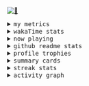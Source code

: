 [![🐙](https://hits.seeyoufarm.com/api/count/incr/badge.svg?url=https%3A%2F%2Fgithub.com%2Fktnkk%2Fhit-counter&count_bg=%23070707&title_bg=%23070707&icon=&icon_color=%23E7E7E7&title=visitors&edge_flat=true)](https://hits.seeyoufarm.com)

<details>
  <summary> <samp>my metrics</samp></summary>
  
  <br>
  
 ![🐳](https://github.com/kkhys/kkhys/blob/main/github-metrics.svg)
  
  ***
</details>

<details>
  <summary> <samp>wakaTime stats</samp></summary>
  
  <br>
  
<!--START_SECTION:waka-->
![Code Time](http://img.shields.io/badge/Code%20Time-3%2C743%20hrs%208%20mins-blue)

**🐱 My GitHub Data** 

> 📦 5.1 MB Used in GitHub's Storage 
 > 
> 🏆 1,655 Contributions in the Year 2024
 > 
> 💼 Opted to Hire
 > 
> 📜 9 Public Repositories 
 > 
> 🔑 23 Private Repositories 
 > 
**I'm an Early 🐤** 

```text
🌞 Morning                7409 commits        ███████░░░░░░░░░░░░░░░░░░   29.92 % 
🌆 Daytime                5739 commits        ██████░░░░░░░░░░░░░░░░░░░   23.17 % 
🌃 Evening                9577 commits        ██████████░░░░░░░░░░░░░░░   38.67 % 
🌙 Night                  2039 commits        ██░░░░░░░░░░░░░░░░░░░░░░░   08.23 % 
```
📅 **I'm Most Productive on Sunday** 

```text
Monday                   3345 commits        ███░░░░░░░░░░░░░░░░░░░░░░   13.51 % 
Tuesday                  3603 commits        ████░░░░░░░░░░░░░░░░░░░░░   14.55 % 
Wednesday                3383 commits        ███░░░░░░░░░░░░░░░░░░░░░░   13.66 % 
Thursday                 3296 commits        ███░░░░░░░░░░░░░░░░░░░░░░   13.31 % 
Friday                   3443 commits        ███░░░░░░░░░░░░░░░░░░░░░░   13.90 % 
Saturday                 3546 commits        ████░░░░░░░░░░░░░░░░░░░░░   14.32 % 
Sunday                   4148 commits        ████░░░░░░░░░░░░░░░░░░░░░   16.75 % 
```


📊 **This Week I Spent My Time On** 

```text
🕑︎ Time Zone: Asia/Tokyo

💬 Programming Languages: 
Other                    54 hrs 1 min        ██████████████████░░░░░░░   72.45 % 
TypeScript               9 hrs 10 mins       ███░░░░░░░░░░░░░░░░░░░░░░   12.30 % 
Java                     5 hrs 21 mins       ██░░░░░░░░░░░░░░░░░░░░░░░   07.18 % 
MDX                      2 hrs 21 mins       █░░░░░░░░░░░░░░░░░░░░░░░░   03.17 % 
HTML                     2 hrs 8 mins        █░░░░░░░░░░░░░░░░░░░░░░░░   02.88 % 

🔥 Editors: 
Chrome                   54 hrs 1 min        ██████████████████░░░░░░░   72.45 % 
WebStorm                 11 hrs 39 mins      ████░░░░░░░░░░░░░░░░░░░░░   15.63 % 
Intellijidea             8 hrs 52 mins       ███░░░░░░░░░░░░░░░░░░░░░░   11.90 % 
DataGrip                 1 min               ░░░░░░░░░░░░░░░░░░░░░░░░░   00.02 % 

💻 Operating System: 
Mac                      74 hrs 33 mins      █████████████████████████   100.00 % 
```


 Last Updated on 2024/06/09 18:36:57 UTC
<!--END_SECTION:waka-->
  
  ***
</details>


<details>
  <summary> <samp>now playing</samp></summary>
  
  <br>
 
 [![🐟](https://spotify-github-profile.vercel.app/api/view?uid=31ryofms4dnv7mrohhepo4c4zgqu&cover_image=true&theme=default&show_offline=false&background_color=121212&bar_color=53b14f&bar_color_cover=false)](https://open.spotify.com/user/31ryofms4dnv7mrohhepo4c4zgqu)
  
  ***
</details>

<details>
  <summary> <samp>github readme stats</samp></summary>
  
  <br>
  
 <p align="left"> 
  <img alt="🐠" src="https://github-readme-stats.vercel.app/api?username=kkhys&count_private=true&show_icons=true&theme=dark&include_all_commits=true" />
  <img alt="🐟" src="https://github-readme-stats.vercel.app/api/top-langs/?username=kkhys&layout=compact&theme=dark&langs_count=10&hide=HTML,CSS,SCSS" />
</p>
  
  ***
</details>

<details>
  <summary> <samp>profile trophies</samp></summary>
  
  <br>
  
  [![🐬](https://github-profile-trophy.vercel.app/?username=kkhys&rank=SECRET,SSS,SS,S,AAA,AA,A&theme=darkhub&row=1&margin-w=10&no-bg=true)](https://github.com/ryo-ma/github-profile-trophy)
  
  ***
</details>

<details>
  <summary> <samp>summary cards</samp></summary>
  
  <br>
  
  ![🐋](https://github-profile-summary-cards.vercel.app/api/cards/profile-details?username=kkhys&theme=github_dark)
  ![🦑](https://github-profile-summary-cards.vercel.app/api/cards/repos-per-language?username=kkhys&theme=github_dark)
  ![🦭](https://github-profile-summary-cards.vercel.app/api/cards/most-commit-language?username=kkhys&theme=github_dark)
  ![🦀](https://github-profile-summary-cards.vercel.app/api/cards/stats?username=kkhys&theme=github_dark)
  ![🦈](https://github-profile-summary-cards.vercel.app/api/cards/productive-time?username=kkhys&theme=github_dark)
  
  ***
</details>

<details>
  <summary> <samp>streak stats</samp></summary>
  
  <br>
  
  [![🐠](http://github-readme-streak-stats.herokuapp.com?user=kkhys&theme=dark)](https://git.io/streak-stats)
  
  ***
</details>

<details>
  <summary> <samp>activity graph</samp></summary>
  
  <br>
  
  [![🐡](https://github-readme-activity-graph.vercel.app/graph?username=kkhys&theme=xcode)](https://github.com/ashutosh00710/github-readme-activity-graph)
  
  ***
</details>
